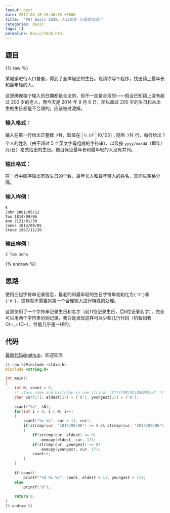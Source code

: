 ```yaml
---
layout: post
date: 2017-04-18 15:36:55 +0800
title:  "PAT Basic 1028. 人口普查 (C语言实现)"
categories: Basic
tags: []
permalink: Basic/1028.html
---
```


## 题目

{% raw %}<div class="ques-view"><p>某城镇进行人口普查，得到了全体居民的生日。现请你写个程序，找出镇上最年长和最年轻的人。</p>
<p>这里确保每个输入的日期都是合法的，但不一定是合理的——假设已知镇上没有超过 200 岁的老人，而今天是 2014 年 9 月 6 日，所以超过 200 岁的生日和未出生的生日都是不合理的，应该被过滤掉。</p>
<h3 id="-">输入格式：</h3>
<p>输入在第一行给出正整数 <span class="katex"><span class="katex-mathml"><math><mrow><mi>N</mi></mrow>N</math></span><span aria-hidden="true" class="katex-html"><span class="strut" style="height:0.68333em;"></span><span class="strut bottom" style="height:0.68333em;vertical-align:0em;"></span><span class="base textstyle uncramped"><span class="mord mathit" style="margin-right:0.10903em;">N</span></span></span></span>，取值在<span class="katex"><span class="katex-mathml"><math><mrow><mo>(</mo><mn>0</mn><mo separator="true">,</mo><mn>1</mn><msup><mn>0</mn><mn>5</mn></msup><mo>]</mo></mrow>(0, 10^5]</math></span><span aria-hidden="true" class="katex-html"><span class="strut" style="height:0.8141079999999999em;"></span><span class="strut bottom" style="height:1.064108em;vertical-align:-0.25em;"></span><span class="base textstyle uncramped"><span class="mopen">(</span><span class="mord mathrm">0</span><span class="mpunct">,</span><span class="mord mathrm">1</span><span class="mord"><span class="mord mathrm">0</span><span class="msupsub"><span class="vlist"><span style="top:-0.363em;margin-right:0.05em;"><span class="fontsize-ensurer reset-size5 size5"><span style="font-size:0em;">​</span></span><span class="reset-textstyle scriptstyle uncramped mtight"><span class="mord mathrm mtight">5</span></span></span><span class="baseline-fix"><span class="fontsize-ensurer reset-size5 size5"><span style="font-size:0em;">​</span></span>​</span></span></span></span><span class="mclose">]</span></span></span></span>；随后 <span class="katex"><span class="katex-mathml"><math><mrow><mi>N</mi></mrow>N</math></span><span aria-hidden="true" class="katex-html"><span class="strut" style="height:0.68333em;"></span><span class="strut bottom" style="height:0.68333em;vertical-align:0em;"></span><span class="base textstyle uncramped"><span class="mord mathit" style="margin-right:0.10903em;">N</span></span></span></span> 行，每行给出 1 个人的姓名（由不超过 5 个英文字母组成的字符串）、以及按 <code>yyyy/mm/dd</code>（即年/月/日）格式给出的生日。题目保证最年长和最年轻的人没有并列。</p>
<h3 id="-">输出格式：</h3>
<p>在一行中顺序输出有效生日的个数、最年长人和最年轻人的姓名，其间以空格分隔。</p>
<h3 id="-">输入样例：</h3>
<pre><code class="lang-in">5
John 2001/05/12
Tom 1814/09/06
Ann 2121/01/30
James 1814/09/05
Steve 1967/11/20
</code></pre>
<h3 id="-">输出样例：</h3>
<pre><code class="lang-out">3 Tom John
</code></pre>
</div>{% endraw %}

## 思路


使用三组字符串记录信息，最老的和最年轻的生日字符串初始化为`{'9'}`和`{'0'}`，这样就不需要对第一个合理输入进行特殊的处理。

这里使用了一个字符串记录生日和名字（前11位记录生日，后6位记录名字），完全可以用两个字符串分别记录，我只是发现这样可以少些几行代码（机智如我O(∩_∩)O~），性能几乎是一样的。

## 代码

[最新代码@github](https://github.com/OliverLew/PAT/blob/master/PATBasic/1028.c)，欢迎交流
```c
{% raw %}#include <stdio.h>
#include <string.h>

int main()
{
    int N, count = 0;
    /* store name and birthday in one string: "YYYY/MM/DD\0NAMES\0" */
    char cur[17], eldest[17] = {'9'}, youngest[17] = {'0'};
    
    scanf("%d", &N);
    for(int i = 0; i < N; i++)
    {
        scanf("%s %s", cur + 11, cur);
        if(strcmp(cur, "1814/09/06") >= 0 && strcmp(cur, "2014/09/06") <= 0) 
        {
            if(strcmp(cur, eldest) <= 0) 
                memcpy(eldest, cur, 17);
            if(strcmp(cur, youngest) >= 0)
                memcpy(youngest, cur, 17);
            count++;
        }
    }
    
    if(count)
        printf("%d %s %s", count, eldest + 11, youngest + 11);
    else 
        printf("0");
    
    return 0;
}
{% endraw %}
```